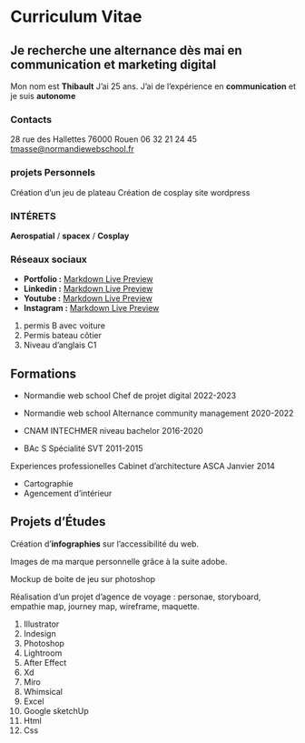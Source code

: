 # Curriculum Vitae
## Je recherche une alternance dès mai en communication et marketing digital

Mon nom est **Thibault** J’ai 25 ans.
J’ai de l’expérience en
**communication** et je
suis **autonome**

### Contacts
28 rue des Hallettes 76000 Rouen
06 32 21 24 45
tmasse@normandiewebschool.fr

### projets Personnels
Création d’un jeu de plateau
Création de cosplay
site wordpress

### INTÉRETS
**Aerospatial** / **spacex** / **Cosplay**

### Réseaux sociaux
* **Portfolio :** [Markdown Live Preview](https://tmasse.myportfolio.com)
* **Linkedin :** [Markdown Live Preview](https://www.linkedin.com/in/thibault-masse-4b59a11b/)
* **Youtube :** [Markdown Live Preview](https://urlz.fr/fvBU)
* **Instagram :** [Markdown Live Preview](https://urlz.fr/fvBY)

1. permis B avec voiture
1. Permis bateau côtier
1. Niveau d’anglais C1

## Formations
* Normandie web school
Chef de projet digital
2022-2023

* Normandie web school
Alternance community management
2020-2022

* CNAM INTECHMER
niveau bachelor
2016-2020

* BAc S
Spécialité SVT
2011-2015

Experiences professionelles
Cabinet d’architecture ASCA
Janvier 2014
* Cartographie
* Agencement d’intérieur

## Projets d’Études
Création d’**infographies** sur l’accessibilité du web.

Images de ma marque personnelle grâce à la suite adobe.

Mockup de boite de jeu sur photoshop

Réalisation d’un projet d’agence de voyage :
personae, storyboard, empathie map,
journey map, wireframe, maquette.

1. Illustrator
1. Indesign
1. Photoshop
1. Lightroom
1. After Effect
1. Xd
1. Miro
1. Whimsical
1. Excel
1. Google sketchUp
1. Html
1. Css

